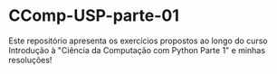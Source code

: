 # CComp-USP-parte-01
Este repositório apresenta os exercícios propostos ao longo do curso Introdução à "Ciência da Computação com Python Parte 1" e minhas resoluções!
